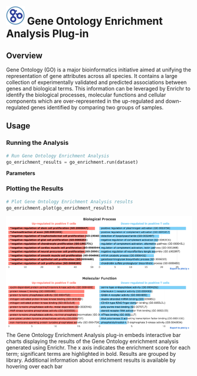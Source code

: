 <img src="img/go_enrichment-icon.png" width="50px"> Gene Ontology Enrichment Analysis Plug-in
================

Overview
----------------
Gene Ontology (GO) is a major bioinformatics initiative aimed at unifying the representation of gene attributes across all species. It contains a large collection of experimentally validated and predicted associations between genes and biological terms. This information can be leveraged by Enrichr to identify the biological processes, molecular functions and cellular components which are over-represented in the up-regulated and down-regulated genes identified by comparing two groups of samples.

Usage
----------------
### Running the Analysis
```python
# Run Gene Ontology Enrichment Analysis
go_enrichment_results = go_enrichment.run(dataset)
```

**Parameters**


### Plotting the Results
```python
# Plot Gene Ontology Enrichment Analysis results
go_enrichment.plot(go_enrichment_results)
```
<img src="img/go_enrichment-example.png"> 
The Gene Ontology Enrichment Analysis plug-in embeds interactive bar charts displaying the results of the Gene Ontology enrichment analysis generated using Enrichr. The x axis indicates the enrichment score for each term; significant terms are highlighted in bold. Results are grouped by library. Additional information about enrichment results is available by hovering over each bar